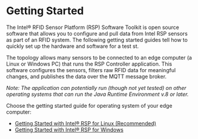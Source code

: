 # Getting Started
The Intel&reg; RFID Sensor Platform (RSP) Software Toolkit is open source software that allows you to configure and pull data from Intel RSP sensors as part of an RFID system. The following getting started guides tell how to quickly set up the hardware and software for a test st. 

The topology allows many sensors to be connected to an edge computer (a Linux or Windows PC) that runs the RSP Controller application. This software configures the sensors, filters raw RFID data for meaningful changes, and publishes the data over the MQTT message broker. 

*Note: The application can potentially run (though not yet tested) on other operating systems that can run the Java Runtime Environment v.8 or later.* 

Choose the getting started guide for operating system of your edge computer:

* [Getting Started with Intel&reg; RSP for Linux (Recommended)](https://github.com/baychub/cb-gsg/blog/Master/Getting-Started.md)
* [Getting Started with Intel&reg; RSP for Windows](https://github.com/baychub/cb-gsg/Getting-Started-Guide-Windows.md)
<!--stackedit_data:
eyJoaXN0b3J5IjpbLTE2MTIyMTEyODcsMjk3MDQxNTY5LC0yMT
A5MzE1Mjc3LC0xOTY4MDcxOF19
-->
